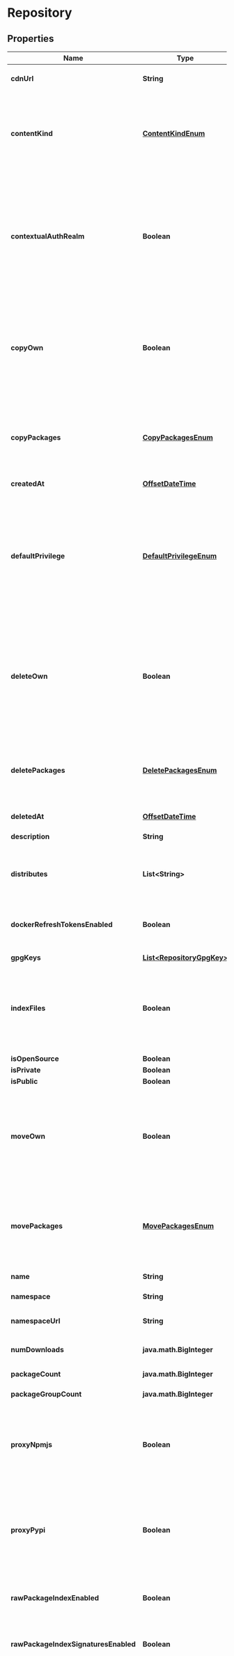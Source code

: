 
# Repository

## Properties
Name | Type | Description | Notes
------------ | ------------- | ------------- | -------------
**cdnUrl** | **String** | Base URL from which packages and other artifacts are downloaded. |  [optional]
**contentKind** | [**ContentKindEnum**](#ContentKindEnum) | The repository content kind determines whether this repository contains packages, or provides a distribution of packages from other repositories. You can only select the content kind at repository creation time. |  [optional]
**contextualAuthRealm** | **Boolean** | If checked, missing credentials for this repository where basic authentication is required shall present an enriched value in the &#39;WWW-Authenticate&#39; header containing the namespace and repository. This can be useful for tooling such as SBT where the authentication realm is used to distinguish and disambiguate credentials. |  [optional]
**copyOwn** | **Boolean** | If checked, users can copy any of their own packages that they have uploaded, assuming that they still have write privilege for the repository. This takes precedence over privileges configured in the &#39;Access Controls&#39; section of the repository, and any inherited from the org. |  [optional]
**copyPackages** | [**CopyPackagesEnum**](#CopyPackagesEnum) | This defines the minimum level of privilege required for a user to copy packages. Unless the package was uploaded by that user, in which the permission may be overridden by the user-specific copy setting. |  [optional]
**createdAt** | [**OffsetDateTime**](OffsetDateTime.md) |  |  [optional]
**defaultPrivilege** | [**DefaultPrivilegeEnum**](#DefaultPrivilegeEnum) | This defines the default level of privilege that all of your organization members have for this repository. This does not include collaborators, but applies to any member of the org regardless of their own membership role (i.e. it applies to owners, managers and members). Be careful if setting this to admin, because any member will be able to change settings. |  [optional]
**deleteOwn** | **Boolean** | If checked, users can delete any of their own packages that they have uploaded, assuming that they still have write privilege for the repository. This takes precedence over privileges configured in the &#39;Access Controls&#39; section of the repository, and any inherited from the org. |  [optional]
**deletePackages** | [**DeletePackagesEnum**](#DeletePackagesEnum) | This defines the minimum level of privilege required for a user to delete packages. Unless the package was uploaded by that user, in which the permission may be overridden by the user-specific delete setting. |  [optional]
**deletedAt** | [**OffsetDateTime**](OffsetDateTime.md) |  |  [optional]
**description** | **String** | A description of the repository&#39;s purpose/contents. |  [optional]
**distributes** | **List&lt;String&gt;** | The repositories distributed through this repo. Adding repos here is only valid if the content_kind is DISTRIBUTION. |  [optional]
**dockerRefreshTokensEnabled** | **Boolean** | If checked, refresh tokens will be issued in addition to access tokens for Docker authentication. This allows unlimited extension of the lifetime of access tokens. |  [optional]
**gpgKeys** | [**List&lt;RepositoryGpgKey&gt;**](RepositoryGpgKey.md) |  |  [optional]
**indexFiles** | **Boolean** | If checked, files contained in packages will be indexed, which increase the synchronisation time required for packages. Note that it is recommended you keep this enabled unless the synchronisation time is significantly impacted. |  [optional]
**isOpenSource** | **Boolean** |  |  [optional]
**isPrivate** | **Boolean** |  |  [optional]
**isPublic** | **Boolean** |  |  [optional]
**moveOwn** | **Boolean** | If checked, users can move any of their own packages that they have uploaded, assuming that they still have write privilege for the repository. This takes precedence over privileges configured in the &#39;Access Controls&#39; section of the repository, and any inherited from the org. |  [optional]
**movePackages** | [**MovePackagesEnum**](#MovePackagesEnum) | This defines the minimum level of privilege required for a user to move packages. Unless the package was uploaded by that user, in which the permission may be overridden by the user-specific move setting. |  [optional]
**name** | **String** | A descriptive name for the repository. | 
**namespace** | **String** | Namespace to which this repository belongs. |  [optional]
**namespaceUrl** | **String** | API endpoint where data about this namespace can be retrieved. |  [optional]
**numDownloads** | **java.math.BigInteger** | The number of downloads for packages in the repository. |  [optional]
**packageCount** | **java.math.BigInteger** | The number of packages in the repository. |  [optional]
**packageGroupCount** | **java.math.BigInteger** | The number of groups in the repository. |  [optional]
**proxyNpmjs** | **Boolean** | If checked, Npm packages that are not in the repository when requested by clients will automatically be proxied from the public npmjs.org registry. If there is at least one version for a package, others will not be proxied. |  [optional]
**proxyPypi** | **Boolean** | If checked, Python packages that are not in the repository when requested by clients will automatically be proxied from the public pypi.python.org registry. If there is at least one version for a package, others will not be proxied. |  [optional]
**rawPackageIndexEnabled** | **Boolean** | If checked, HTML and JSON indexes will be generated that list all available raw packages in the repository. |  [optional]
**rawPackageIndexSignaturesEnabled** | **Boolean** | If checked, the HTML and JSON indexes will display raw package GPG signatures alongside the index packages. |  [optional]
**replacePackages** | [**ReplacePackagesEnum**](#ReplacePackagesEnum) | This defines the minimum level of privilege required for a user to republish packages. Unless the package was uploaded by that user, in which the permission may be overridden by the user-specific republish setting. Please note that the user still requires the privilege to delete packages that will be replaced by the new package; otherwise the republish will fail. |  [optional]
**replacePackagesByDefault** | **Boolean** | If checked, uploaded packages will overwrite/replace any others with the same attributes (e.g. same version) by default. This only applies if the user has the required privilege for the republishing AND has the required privilege to delete existing packages that they don&#39;t own. |  [optional]
**repositoryType** | **java.math.BigInteger** | The repository type changes how it is accessed and billed. Private repositories are visible only to you or authorized delegates. Open-Source repositories are always visible to everyone and are restricted by licensing, but are free to use and come with generous bandwidth/storage. You can only select Open-Source at repository creation time. |  [optional]
**repositoryTypeStr** | [**RepositoryTypeStrEnum**](#RepositoryTypeStrEnum) | The repository type changes how it is accessed and billed. Private repositories are visible only to you or authorized delegates. Public repositories are visible to all Cloudsmith users. |  [optional]
**resyncOwn** | **Boolean** | If checked, users can resync any of their own packages that they have uploaded, assuming that they still have write privilege for the repository. This takes precedence over privileges configured in the &#39;Access Controls&#39; section of the repository, and any inherited from the org. |  [optional]
**resyncPackages** | [**ResyncPackagesEnum**](#ResyncPackagesEnum) | This defines the minimum level of privilege required for a user to resync packages. Unless the package was uploaded by that user, in which the permission may be overridden by the user-specific resync setting. |  [optional]
**scanOwn** | **Boolean** | If checked, users can scan any of their own packages that they have uploaded, assuming that they still have write privilege for the repository. This takes precedence over privileges configured in the &#39;Access Controls&#39; section of the repository, and any inherited from the org. |  [optional]
**scanPackages** | [**ScanPackagesEnum**](#ScanPackagesEnum) | This defines the minimum level of privilege required for a user to scan packages. Unless the package was uploaded by that user, in which the permission may be overridden by the user-specific scan setting. |  [optional]
**selfHtmlUrl** | **String** | Website URL for this repository. |  [optional]
**selfUrl** | **String** | API endpoint where data about this repository can be retrieved. |  [optional]
**showSetupAll** | **Boolean** | If checked, the Set Me Up help for all formats will always be shown, even if you don&#39;t have packages of that type uploaded. Otherwise, help will only be shown for packages that are in the repository. For example, if you have uploaded only NuGet packages, then the Set Me Up help for NuGet packages will be shown only. |  [optional]
**size** | **java.math.BigInteger** | The calculated size of the repository. |  [optional]
**sizeStr** | **String** | The calculated size of the repository (human readable). |  [optional]
**slug** | **String** | The slug identifies the repository in URIs. |  [optional]
**slugPerm** | **String** | The slug_perm immutably identifies the repository. It will never change once a repository has been created. |  [optional]
**storageRegion** | **String** | The Cloudsmith region in which package files are stored. |  [optional]
**strictNpmValidation** | **Boolean** | If checked, npm packages will be validated strictly to ensure the package matches specifcation. You can turn this on if you want to guarantee that the packages will work with npm-cli and other tools correctly. |  [optional]
**useDebianLabels** | **Boolean** | If checked, a &#39;Label&#39; field will be present in Debian-based repositories. It will contain a string that identifies the entitlement token used to authenticate the repository, in the form of &#39;source&#x3D;t-&lt;identifier&gt;&#39;; or &#39;source&#x3D;none&#39; if no token was used. You can use this to help with pinning. |  [optional]
**useDefaultCargoUpstream** | **Boolean** | If checked, dependencies of uploaded Cargo crates which do not set an explicit value for \&quot;registry\&quot; will be assumed to be available from crates.io. If unchecked, dependencies with unspecified \&quot;registry\&quot; values will be assumed to be available in the registry being uploaded to. Uncheck this if you want to ensure that dependencies are only ever installed from Cloudsmith unless explicitly specified as belong to another registry. |  [optional]
**useNoarchPackages** | **Boolean** | If checked, noarch packages (if supported) are enabled in installations/configurations. A noarch package is one that is not tied to specific system architecture (like i686). |  [optional]
**useSourcePackages** | **Boolean** | If checked, source packages (if supported) are enabled in installations/configurations. A source package is one that contains source code rather than built binaries. |  [optional]
**useVulnerabilityScanning** | **Boolean** | If checked, vulnerability scanning will be enabled for all supported packages within this repository. |  [optional]
**userEntitlementsEnabled** | **Boolean** | If checked, users can use and manage their own user-specific entitlement token for the repository (if private). Otherwise, user-specific entitlements are disabled for all users. |  [optional]
**viewStatistics** | [**ViewStatisticsEnum**](#ViewStatisticsEnum) | This defines the minimum level of privilege required for a user to view repository statistics, to include entitlement-based usage, if applicable. If a user does not have the permission, they won&#39;t be able to view any statistics, either via the UI, API or CLI. |  [optional]


<a name="ContentKindEnum"></a>
## Enum: ContentKindEnum
Name | Value
---- | -----
STANDARD | &quot;Standard&quot;
DISTRIBUTION | &quot;Distribution&quot;
UPSTREAM | &quot;Upstream&quot;


<a name="CopyPackagesEnum"></a>
## Enum: CopyPackagesEnum
Name | Value
---- | -----
ADMIN | &quot;Admin&quot;
WRITE | &quot;Write&quot;
READ | &quot;Read&quot;


<a name="DefaultPrivilegeEnum"></a>
## Enum: DefaultPrivilegeEnum
Name | Value
---- | -----
ADMIN | &quot;Admin&quot;
WRITE | &quot;Write&quot;
READ | &quot;Read&quot;
NONE | &quot;None&quot;


<a name="DeletePackagesEnum"></a>
## Enum: DeletePackagesEnum
Name | Value
---- | -----
ADMIN | &quot;Admin&quot;
WRITE | &quot;Write&quot;


<a name="MovePackagesEnum"></a>
## Enum: MovePackagesEnum
Name | Value
---- | -----
ADMIN | &quot;Admin&quot;
WRITE | &quot;Write&quot;
READ | &quot;Read&quot;


<a name="ReplacePackagesEnum"></a>
## Enum: ReplacePackagesEnum
Name | Value
---- | -----
ADMIN | &quot;Admin&quot;
WRITE | &quot;Write&quot;


<a name="RepositoryTypeStrEnum"></a>
## Enum: RepositoryTypeStrEnum
Name | Value
---- | -----
PUBLIC | &quot;Public&quot;
PRIVATE | &quot;Private&quot;


<a name="ResyncPackagesEnum"></a>
## Enum: ResyncPackagesEnum
Name | Value
---- | -----
ADMIN | &quot;Admin&quot;
WRITE | &quot;Write&quot;


<a name="ScanPackagesEnum"></a>
## Enum: ScanPackagesEnum
Name | Value
---- | -----
ADMIN | &quot;Admin&quot;
WRITE | &quot;Write&quot;
READ | &quot;Read&quot;


<a name="ViewStatisticsEnum"></a>
## Enum: ViewStatisticsEnum
Name | Value
---- | -----
ADMIN | &quot;Admin&quot;
WRITE | &quot;Write&quot;
READ | &quot;Read&quot;



